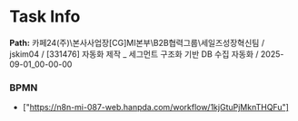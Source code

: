 # Task Info

**Path:** 카페24(주)\본사사업장\[CG]MI본부\B2B협력그룹\세일즈성장혁신팀 / jskim04 / [331476] 자동화 제작 _ 세그먼트 구조화 기반 DB 수집 자동화 / 2025-09-01_00-00-00

### BPMN
- ["https://n8n-mi-087-web.hanpda.com/workflow/1kjGtuPjMknTHQFu"]

